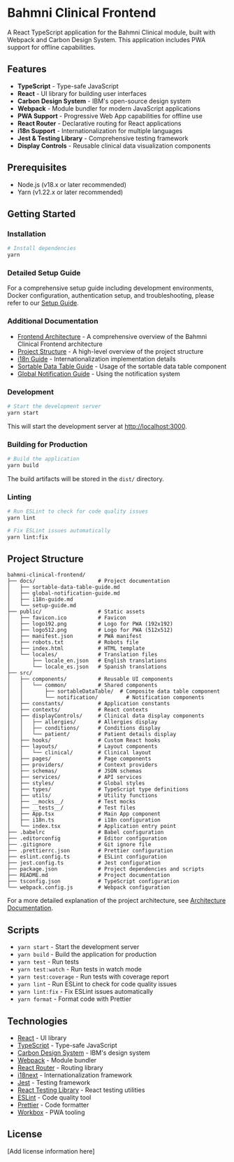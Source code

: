 # Bahmni Clinical Frontend

A React TypeScript application for the Bahmni Clinical module, built with Webpack and Carbon Design System. This application includes PWA support for offline capabilities.

## Features

- **TypeScript** - Type-safe JavaScript
- **React** - UI library for building user interfaces
- **Carbon Design System** - IBM's open-source design system
- **Webpack** - Module bundler for modern JavaScript applications
- **PWA Support** - Progressive Web App capabilities for offline use
- **React Router** - Declarative routing for React applications
- **i18n Support** - Internationalization for multiple languages
- **Jest & Testing Library** - Comprehensive testing framework
- **Display Controls** - Reusable clinical data visualization components

## Prerequisites

- Node.js (v18.x or later recommended)
- Yarn (v1.22.x or later recommended)

## Getting Started

### Installation

```bash
# Install dependencies
yarn
```

### Detailed Setup Guide

For a comprehensive setup guide including development environments, Docker configuration, authentication setup, and troubleshooting, please refer to our [Setup Guide](docs/setup-guide.md).

### Additional Documentation

- [Frontend Architecture](docs/architecture.md) - A comprehensive overview of the Bahmni Clinical Frontend architecture
- [Project Structure](docs/project-structure.md) - A high-level overview of the project structure
- [i18n Guide](docs/i18n-guide.md) - Internationalization implementation details
- [Sortable Data Table Guide](docs/sortable-data-table-guide.md) - Usage of the sortable data table component
- [Global Notification Guide](docs/global-notification-guide.md) - Using the notification system

### Development

```bash
# Start the development server
yarn start
```

This will start the development server at [http://localhost:3000](http://localhost:3000).

### Building for Production

```bash
# Build the application
yarn build
```

The build artifacts will be stored in the `dist/` directory.

### Linting

```bash
# Run ESLint to check for code quality issues
yarn lint

# Fix ESLint issues automatically
yarn lint:fix
```

## Project Structure

```text
bahmni-clinical-frontend/
├── docs/                    # Project documentation
│   ├── sortable-data-table-guide.md
│   ├── global-notification-guide.md
│   ├── i18n-guide.md
│   └── setup-guide.md
├── public/                  # Static assets
│   ├── favicon.ico          # Favicon
│   ├── logo192.png          # Logo for PWA (192x192)
│   ├── logo512.png          # Logo for PWA (512x512)
│   ├── manifest.json        # PWA manifest
│   ├── robots.txt           # Robots file
│   ├── index.html           # HTML template
│   └── locales/             # Translation files
│       ├── locale_en.json   # English translations
│       └── locale_es.json   # Spanish translations
├── src/
│   ├── components/          # Reusable UI components
│   │   └── common/          # Shared components
│   │       ├── sortableDataTable/  # Composite data table component
│   │       └── notification/         # Notification components
│   ├── constants/           # Application constants
│   ├── contexts/            # React contexts
│   ├── displayControls/     # Clinical data display components
│   │   ├── allergies/       # Allergies display
│   │   ├── conditions/      # Conditions display
│   │   └── patient/         # Patient details display
│   ├── hooks/               # Custom React hooks
│   ├── layouts/             # Layout components
│   │   └── clinical/        # Clinical layout
│   ├── pages/               # Page components
│   ├── providers/           # Context providers
│   ├── schemas/             # JSON schemas
│   ├── services/            # API services
│   ├── styles/              # Global styles
│   ├── types/               # TypeScript type definitions
│   ├── utils/               # Utility functions
│   ├── __mocks__/           # Test mocks
│   ├── __tests__/           # Test files
│   ├── App.tsx              # Main App component
│   ├── i18n.ts              # i18n configuration
│   └── index.tsx            # Application entry point
├── .babelrc                 # Babel configuration
├── .editorconfig            # Editor configuration
├── .gitignore               # Git ignore file
├── .prettierrc.json         # Prettier configuration
├── eslint.config.ts         # ESLint configuration
├── jest.config.ts           # Jest configuration
├── package.json             # Project dependencies and scripts
├── README.md                # Project documentation
├── tsconfig.json            # TypeScript configuration
└── webpack.config.js        # Webpack configuration
```

For a more detailed explanation of the project architecture, see [Architecture Documentation](docs/architecture.md).

## Scripts

- `yarn start` - Start the development server
- `yarn build` - Build the application for production
- `yarn test` - Run tests
- `yarn test:watch` - Run tests in watch mode
- `yarn test:coverage` - Run tests with coverage report
- `yarn lint` - Run ESLint to check for code quality issues
- `yarn lint:fix` - Fix ESLint issues automatically
- `yarn format` - Format code with Prettier

## Technologies

- [React](https://react.dev/) - UI library
- [TypeScript](https://www.typescriptlang.org/) - Type-safe JavaScript
- [Carbon Design System](https://carbondesignsystem.com/) - IBM's design system
- [Webpack](https://webpack.js.org/) - Module bundler
- [React Router](https://reactrouter.com/) - Routing library
- [i18next](https://www.i18next.com/) - Internationalization framework
- [Jest](https://jestjs.io/) - Testing framework
- [React Testing Library](https://testing-library.com/docs/react-testing-library/intro/) - React testing utilities
- [ESLint](https://eslint.org/) - Code quality tool
- [Prettier](https://prettier.io/) - Code formatter
- [Workbox](https://developers.google.com/web/tools/workbox) - PWA tooling

## License

[Add license information here]
